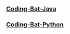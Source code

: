 ### [Coding-Bat-Java](https://codingbat.com/java)
### [Coding-Bat-Python](https://codingbat.com/python)
